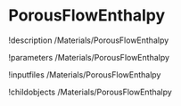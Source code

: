 <!-- MOOSE Documentation Stub: Remove this when content is added. -->

# PorousFlowEnthalpy
!description /Materials/PorousFlowEnthalpy

!parameters /Materials/PorousFlowEnthalpy

!inputfiles /Materials/PorousFlowEnthalpy

!childobjects /Materials/PorousFlowEnthalpy
